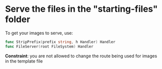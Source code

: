 # Serve the files in the "starting-files" folder

To get your images to serve, use:

```Go
func StripPrefix(prefix string, h Handler) Handler
func FileServer(root FileSystem) Handler
```

**Constraint**: you are not allowed to change the route being used for images in the template file
